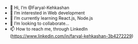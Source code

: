 - 👋 Hi, I’m @Faryal-Kehkashan
- 👀 I’m interested in Web development
- 🌱 I’m currently learning React.js, Node.js
- 💞️ I’m looking to collaborate...
- 📫 How to reach me, through LinkedIn (https://www.linkedin.com/in/faryal-kehkashan-3b4272229)

<!---
Faryal-Kehkashan/Faryal-Kehkashan is a ✨ special ✨ repository because its `README.md` (this file) appears on your GitHub profile.
You can click the Preview link to take a look at your changes.
--->
